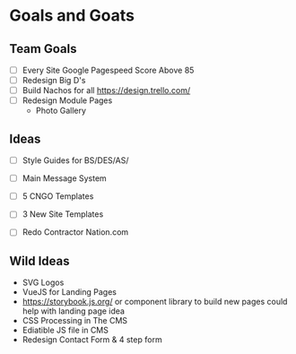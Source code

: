 # Goals and Goats

## Team Goals 
- [ ] Every Site Google Pagespeed Score Above 85
- [ ] Redesign Big D's 
- [ ] Build Nachos for all https://design.trello.com/
- [ ] Redesign Module Pages
  - Photo Gallery

## Ideas 
- [ ] Style Guides for BS/DES/AS/
- [ ] Main Message System
- [ ] 5 CNGO Templates
- [ ] 3 New Site Templates
- [ ] Redo Contractor Nation.com 


## Wild Ideas
- SVG Logos
- VueJS for Landing Pages
- https://storybook.js.org/  or component library to build new pages could help with landing page idea
- CSS Processing in The CMS
- Ediatible JS file in CMS
- Redesign Contact Form & 4 step form
